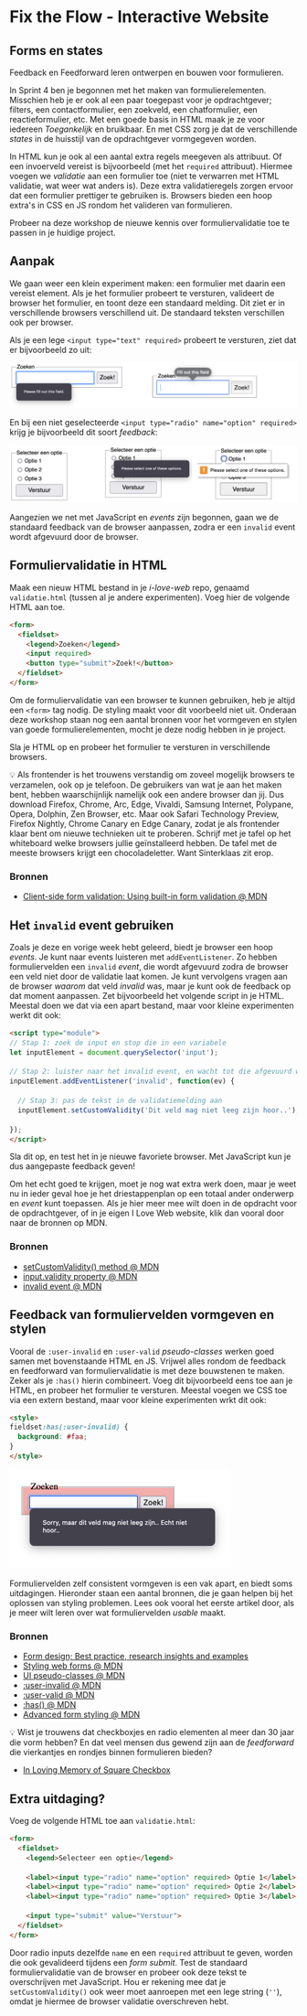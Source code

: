 # Fix the Flow - Interactive Website

## Forms en states

Feedback en Feedforward leren ontwerpen en bouwen voor formulieren. 

In Sprint 4 ben je begonnen met het maken van formulierelementen. Misschien heb je er ook al een paar toegepast voor je opdrachtgever; filters, een contactformulier, een zoekveld, een chatformulier, een reactieformulier, etc. Met een goede basis in HTML maak je ze voor iedereen _Toegankelijk_ en bruikbaar. En met CSS zorg je dat de verschillende _states_ in de huisstijl van de opdrachtgever vormgegeven worden.

In HTML kun je ook al een aantal extra regels meegeven als attribuut. Of een invoerveld vereist is bijvoorbeeld (met het `required` attribuut). Hiermee voegen we _validatie_ aan een formulier toe (niet te verwarren met HTML validatie, wat weer wat anders is). Deze extra validatieregels zorgen ervoor dat een formulier prettiger te gebruiken is. Browsers bieden een hoop extra's in CSS en JS rondom het valideren van formulieren.

Probeer na deze workshop de nieuwe kennis over formuliervalidatie toe te passen in je huidige project.


## Aanpak

We gaan weer een klein experiment maken: een formulier met daarin een vereist element. Als je het formulier probeert te versturen, valideert de browser het formulier, en toont deze een standaard melding. Dit ziet er in verschillende browsers verschillend uit. De standaard teksten verschillen ook per browser.

Als je een lege `<input type="text" required>` probeert te versturen, ziet dat er bijvoorbeeld zo uit:

![](required.png)

En bij een niet geselecteerde `<input type="radio" name="option" required>` krijg je bijvoorbeeld dit soort _feedback_:

![](required-radios.png)

Aangezien we net met JavaScript en _events_ zijn begonnen, gaan we de standaard feedback van de browser aanpassen, zodra er een `invalid` event wordt afgevuurd door de browser.


## Formuliervalidatie in HTML

Maak een nieuw HTML bestand in je _i-love-web_ repo, genaamd `validatie.html` (tussen al je andere experimenten). Voeg hier de volgende HTML aan toe.

```html
<form>
  <fieldset>
    <legend>Zoeken</legend>
    <input required>
    <button type="submit">Zoek!</button>
  </fieldset>
</form>
```

Om de formuliervalidatie van een browser te kunnen gebruiken, heb je altijd een `<form>` tag nodig. De styling maakt voor dit voorbeeld niet uit. Onderaan deze workshop staan nog een aantal bronnen voor het vormgeven en stylen van goede formulierelementen, mocht je deze nodig hebben in je project.

Sla je HTML op en probeer het formulier te versturen in verschillende browsers.

💡 Als frontender is het trouwens verstandig om zoveel mogelijk browsers te verzamelen, ook op je telefoon. De gebruikers van wat je aan het maken bent, hebben waarschijnlijk namelijk ook een andere browser dan jij. Dus download Firefox, Chrome, Arc, Edge, Vivaldi, Samsung Internet, Polypane, Opera, Dolphin, Zen Browser, etc. Maar ook Safari Technology Preview, Firefox Nightly, Chrome Canary en Edge Canary, zodat je als frontender klaar bent om nieuwe technieken uit te proberen. Schrijf met je tafel op het whiteboard welke browsers jullie geïnstalleerd hebben. De tafel met de meeste browsers krijgt een chocoladeletter. Want Sinterklaas zit erop.

### Bronnen

- [Client-side form validation: Using built-in form validation @ MDN](https://developer.mozilla.org/en-US/docs/Learn/Forms/Form_validation#using_built-in_form_validation)


## Het `invalid` event gebruiken

Zoals je deze en vorige week hebt geleerd, biedt je browser een hoop _events_. Je kunt naar events luisteren met `addEventListener`. Zo hebben formuliervelden een `invalid` _event_, die wordt afgevuurd zodra de browser een veld niet door de validatie laat komen. Je kunt vervolgens vragen aan de browser _waarom_ dat veld _invalid_ was, maar je kunt ook de feedback op dat moment aanpassen. Zet bijvoorbeeld het volgende script in je HTML. Meestal doen we dat via een apart bestand, maar voor kleine experimenten werkt dit ook:

```html
<script type="module">
// Stap 1: zoek de input en stop die in een variabele
let inputElement = document.querySelector('input');

// Stap 2: luister naar het invalid event, en wacht tot die afgevuurd wordt..
inputElement.addEventListener('invalid', function(ev) {

  // Stap 3: pas de tekst in de validatiemelding aan
  inputElement.setCustomValidity('Dit veld mag niet leeg zijn hoor..');

});
</script>
```

Sla dit op, en test het in je nieuwe favoriete browser. Met JavaScript kun je dus aangepaste feedback geven!

Om het echt goed te krijgen, moet je nog wat extra werk doen, maar je weet nu in ieder geval hoe je het driestappenplan op een totaal ander onderwerp en _event_ kunt toepassen. Als je hier meer mee wilt doen in de opdracht voor de opdrachtgever, of in je eigen I Love Web website, klik dan vooral door naar de bronnen op MDN.

### Bronnen

- [setCustomValidity() method @ MDN](https://developer.mozilla.org/en-US/docs/Web/API/HTMLInputElement/setCustomValidity)
- [input.validity property @ MDN](https://developer.mozilla.org/en-US/docs/Web/API/HTMLInputElement/validity)
- [invalid event @ MDN](https://developer.mozilla.org/en-US/docs/Web/API/HTMLInputElement/invalid_event)


## Feedback van formuliervelden vormgeven en stylen

Vooral de `:user-invalid` en `:user-valid` _pseudo-classes_ werken goed samen met bovenstaande HTML en JS. Vrijwel alles rondom de feedback en feedforward van formuliervalidatie is met deze bouwstenen te maken. Zeker als je `:has()` hierin combineert. Voeg dit bijvoorbeeld eens toe aan je HTML, en probeer het formulier te versturen. Meestal voegen we CSS toe via een extern bestand, maar voor kleine experimenten wrkt dit ook:

```html
<style>
fieldset:has(:user-invalid) {
  background: #faa;
}
</style>
```

<img src="sorry-but-no.png" width="386" height="175" alt="" loading="lazy">

Formuliervelden zelf consistent vormgeven is een vak apart, en biedt soms uitdagingen. Hieronder staan een aantal bronnen, die je gaan helpen bij het oplossen van styling problemen. Lees ook vooral het eerste artikel door, als je meer wilt leren over wat formuliervelden _usable_ maakt.

### Bronnen

- [Form design; Best practice, research insights and examples](https://gerireid.com/forms.html)
- [Styling web forms @ MDN](https://developer.mozilla.org/en-US/docs/Learn/Forms/Styling_web_forms)
- [UI pseudo-classes @ MDN](https://developer.mozilla.org/en-US/docs/Learn/Forms/UI_pseudo-classes)
- [:user-invalid @ MDN](https://developer.mozilla.org/en-US/docs/Web/CSS/:user-invalid)
- [:user-valid @ MDN](https://developer.mozilla.org/en-US/docs/Web/CSS/:user-valid)
- [:has() @ MDN](https://developer.mozilla.org/en-US/docs/Web/CSS/:has)
- [Advanced form styling @ MDN](https://developer.mozilla.org/en-US/docs/Learn/Forms/Advanced_form_styling)

💡 Wist je trouwens dat checkboxjes en radio elementen al meer dan 30 jaar die vorm hebben? En dat veel mensen dus gewend zijn aan de _feedforward_ die vierkantjes en rondjes binnen formulieren bieden?

- [In Loving Memory of Square Checkbox](https://tonsky.me/blog/checkbox/)


## Extra uitdaging?

Voeg de volgende HTML toe aan `validatie.html`:

```html
<form>
  <fieldset>
    <legend>Selecteer een optie</legend>

    <label><input type="radio" name="option" required> Optie 1</label>
    <label><input type="radio" name="option" required> Optie 2</label>
    <label><input type="radio" name="option" required> Optie 3</label>

    <input type="submit" value="Verstuur">
  </fieldset>
</form>
```

Door radio inputs dezelfde `name` en een `required` attribuut te geven, worden die ook gevalideerd tijdens een _form submit_. Test de standaard formuliervalidatie van de browser en probeer ook deze tekst te overschrijven met JavaScript. Hou er rekening mee dat je `setCustomValidity()` ook weer moet aanroepen met een lege string (`''`), omdat je hiermee de browser validatie overschreven hebt.